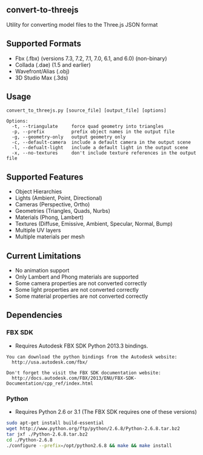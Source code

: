 ## convert-to-threejs

Utility for converting model files to the Three.js JSON format

## Supported Formats

* Fbx (.fbx) (versions 7.3, 7.2, 7.1, 7.0, 6.1, and 6.0) (non-binary)
* Collada (.dae) (1.5 and earlier) 
* Wavefront/Alias (.obj)
* 3D Studio Max (.3ds)

## Usage 

```
convert_to_threejs.py [source_file] [output_file] [options]

Options:
  -t, --triangulate     force quad geometry into triangles
  -p, --prefix          prefix object names in the output file
  -g, --geometry-only   output geometry only
  -c, --default-camera  include a default camera in the output scene
  -l, --defualt-light   include a default light in the output scene
  -x, --no-textures     don't include texture references in the output file
```

## Supported Features

* Object Hierarchies
* Lights (Ambient, Point, Directional)
* Cameras (Perspective, Ortho)
* Geometries (Triangles, Quads, Nurbs)
* Materials (Phong, Lambert)
* Textures (Diffuse, Emissive, Ambient, Specular, Normal, Bump)
* Multiple UV layers
* Multiple materials per mesh

## Current Limitations

* No animation support
* Only Lambert and Phong materials are supported
* Some camera properties are not converted correctly
* Some light properties are not converted correctly
* Some material properties are not converted correctly

## Dependencies

### FBX SDK
* Requires Autodesk FBX SDK Python 2013.3 bindings. 

```
You can download the python bindings from the Autodesk website: 
  http://usa.autodesk.com/fbx/
```

```
Don't forget the visit the FBX SDK documentation website:
  http://docs.autodesk.com/FBX/2013/ENU/FBX-SDK-Documentation/cpp_ref/index.html
```

### Python
* Requires Python 2.6 or 3.1 (The FBX SDK requires one of these versions)

``` bash
sudo apt-get install build-essential
wget http://www.python.org/ftp/python/2.6.8/Python-2.6.8.tar.bz2
tar jxf ./Python-2.6.8.tar.bz2
cd ./Python-2.6.8
./configure --prefix=/opt/python2.6.8 && make && make install
```
